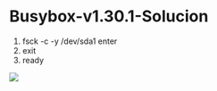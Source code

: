 # Busybox-v1.30.1-Solucion

<ol>
  <li>fsck -c -y /dev/sda1 enter</li>
  <li>exit</li>
  <li>ready</li>
  </ol>
  <p>
  <img src="https://techtipsnreview.com/wp-content/uploads/2021/03/sua-loi-busybox-initramfs.jpg"
       </p>
